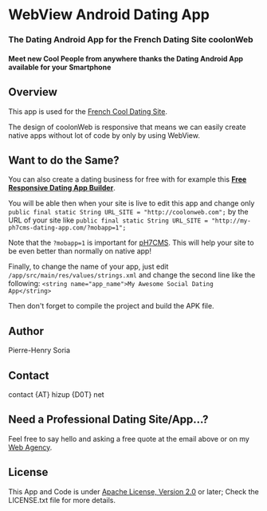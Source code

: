 # WebView Android Dating App

### The Dating Android App for the French Dating Site coolonWeb
#### Meet new Cool People from anywhere thanks the Dating Android App available for your Smartphone


## Overview

This app is used for the [French Cool Dating Site](http://coolonweb.com). 

The design of coolonWeb is responsive that means we can easily create native apps without lot of code by only by using WebView.


## Want to do the Same?

You can also create a dating business for free with for example this **[Free Responsive Dating App Builder](http://ph7cms.com)**. 

You will be able then when your site is live to edit this app and change only `public final static String URL_SITE = "http://coolonweb.com";` by the URL of your site like `public final static String URL_SITE = "http://my-ph7cms-dating-app.com/?mobapp=1";`

Note that the `?mobapp=1` is important for [pH7CMS](https://github.com/pH7Software/pH7-Social-Dating-CMS/blob/master/_protected/framework/Mobile/MobApp.class.php#L20). This will help your site to be even better than normally on native app!

Finally, to change the name of your app, just edit `/app/src/main/res/values/strings.xml` and change the second line like the following: `<string name="app_name">My Awesome Social Dating App</string>`

Then don't forget to compile the project and build the APK file.


## Author

Pierre-Henry Soria


## Contact

contact {AT} hizup {D0T} net


## Need a Professional Dating Site/App...?

Feel free to say hello and asking a free quote at the email above or on my [Web Agency](http://hizup.uk).


## License

This App and Code is under [Apache License, Version 2.0](http://www.apache.org/licenses/LICENSE-2.0.txt) or later; Check the LICENSE.txt file for more details.